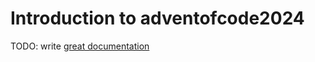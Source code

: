 # Introduction to adventofcode2024

TODO: write [great documentation](http://jacobian.org/writing/what-to-write/)
